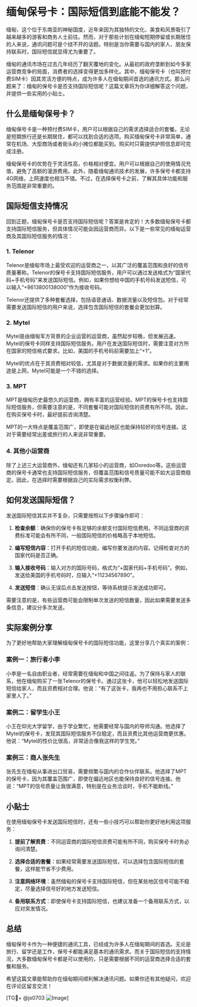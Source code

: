 # 缅甸保号卡：国际短信到底能不能发？

缅甸，这个位于东南亚的神秘国度，近年来因为其独特的文化、美食和风景吸引了越来越多的游客和商务人士前往。然而，对于那些计划在缅甸短期停留或长期居住的人来说，通讯问题可是个绕不开的话题。特别是当你需要与国内的家人、朋友保持联系时，国际短信就显得尤为重要了。

缅甸的通讯市场在过去几年经历了翻天覆地的变化。从最初的政府垄断到如今多家运营商竞争的局面，消费者的选择变得更加多样化。其中，缅甸保号卡（也叫预付费SIM卡）因其灵活方便的特点，成为许多人在缅甸期间首选的通讯方式。那么问题来了：缅甸的保号卡是否支持国际短信呢？这篇文章将为你详细解答这个问题，并提供一些实用的小贴士。

## 什么是缅甸保号卡？

缅甸保号卡是一种预付费SIM卡，用户可以根据自己的需求选择适合的套餐。无论是短期旅行还是长期居住，都可以找到合适的选项。购买缅甸保号卡非常简单，通常在机场、大型商场或者街头的小摊位都能买到。购买时只需提供护照信息即可完成注册。

缅甸保号卡的优势在于灵活性高，价格相对便宜。用户可以根据自己的使用情况充值，避免了高额的漫游费用。此外，随着缅甸通讯技术的发展，许多保号卡都支持4G网络，上网速度也相当不错。不过，在选择保号卡之前，了解其具体功能和服务范围是非常重要的。

## 国际短信支持情况

回到正题，缅甸保号卡是否支持国际短信呢？答案是肯定的！大多数缅甸保号卡都支持国际短信服务，但具体情况可能会因运营商而异。以下是一些常见的缅甸运营商及其国际短信服务的情况：

### 1. **Telenor**
   Telenor是缅甸市场上最受欢迎的运营商之一，以其广泛的覆盖范围和良好的信号质量著称。Telenor的保号卡支持国际短信服务，用户可以通过发送格式为“国家代码+手机号码”来发送国际短信。例如，如果你想给中国的手机号码发送短信，可以输入“+8613800138000”作为接收号码。

   Telenor还提供了多种套餐选择，包括语音通话、数据流量以及短信包。对于经常需要发送国际短信的用户来说，选择包含国际短信的套餐会更加划算。

### 2. **Mytel**
   Mytel是由缅甸军方背景的企业运营的运营商，虽然起步较晚，但发展迅速。Mytel的保号卡同样支持国际短信服务。用户在发送国际短信时，需要注意对方所在国家的短信格式要求。比如，美国的手机号码前需要加上“+1”。

   Mytel的优点在于其资费相对较低，尤其是对于数据流量的需求。如果你的主要用途是上网，Mytel可能是一个不错的选择。

### 3. **MPT**
   MPT是缅甸历史最悠久的运营商，拥有丰富的运营经验。MPT的保号卡也支持国际短信服务，但需要注意的是，不同套餐可能对国际短信的资费有所不同。因此，在购买保号卡时，最好提前咨询清楚。

   MPT的一大特点是覆盖范围广，即使是在偏远地区也能保持较好的信号连接。这对于需要经常出差或旅行的人来说非常重要。

### 4. **其他小运营商**
   除了上述三大运营商外，缅甸还有几家较小的运营商，如Ooredoo等。这些运营商的保号卡通常也支持国际短信服务，但覆盖范围和信号质量可能不如大运营商稳定。因此，在选择时需要根据自己的实际需求权衡利弊。

## 如何发送国际短信？

发送国际短信其实并不复杂，只需要按照以下步骤操作即可：

1. **检查余额**：确保你的保号卡有足够的余额支付国际短信费用。不同运营商的资费标准可能会有所不同，一般国际短信的价格略高于本地短信。
   
2. **编写短信内容**：打开手机的短信功能，编写你要发送的内容。记得检查对方的国家代码是否正确。

3. **输入接收号码**：输入对方的国际号码，格式为“+国家代码+手机号码”。例如，发送给美国的手机号码时，应输入“+11234567890”。

4. **发送短信**：确认无误后点击发送按钮，等待系统提示发送成功即可。

需要注意的是，有些运营商可能会限制单次发送的短信数量，因此如果需要发送多条信息，建议分多次发送。

## 实际案例分享

为了更好地帮助大家理解缅甸保号卡的国际短信功能，这里分享几个真实的案例：

### 案例一：旅行者小李
小李是一名自由职业者，经常需要在缅甸和中国之间往返。为了保持与家人的联系，他在缅甸购买了一张Telenor的保号卡。通过这张卡，他可以轻松地发送国际短信给家人，而且资费相对合理。他说：“有了这张卡，我再也不用担心联系不上家里人了。”

### 案例二：留学生小王
小王在仰光大学留学，由于学业繁忙，他需要经常与国内的导师沟通。他选择了Mytel的保号卡，发现其国际短信服务不仅稳定，而且资费比其他运营商更优惠。他说：“Mytel的性价比很高，非常适合像我这样的学生党。”

### 案例三：商人张先生
张先生在缅甸从事进出口贸易，需要频繁与国内的合作伙伴联系。他选择了MPT的保号卡，因为其覆盖范围广，即使在偏远地区也能保持良好的信号连接。他说：“MPT的信号质量让我很满意，特别是在业务洽谈时，手机不能断线。”

## 小贴士

在使用缅甸保号卡发送国际短信时，还有一些小技巧可以帮助你更好地利用这项服务：

1. **提前了解资费**：不同运营商的国际短信资费可能有所不同，购买保号卡时务必询问清楚。
   
2. **选择合适的套餐**：如果经常需要发送国际短信，可以选择包含国际短信的套餐，这样能节省不少费用。

3. **注意网络环境**：虽然缅甸的保号卡支持国际短信，但在某些地区信号可能不稳定，尽量选择信号好的地方发送短信。

4. **备用联系方式**：即使保号卡支持国际短信，也建议准备一个备用联系方式，以应对突发情况。

## 总结

缅甸保号卡作为一种便捷的通讯工具，已经成为许多人在缅甸期间的首选。无论是旅行、留学还是工作，保号卡都能满足基本的通讯需求。而关于国际短信的支持情况，大多数缅甸保号卡都是可以使用的，只是需要根据不同的运营商选择合适的套餐和服务。

希望这篇文章能帮助你在缅甸期间顺利解决通讯问题。如果你还有其他疑问，欢迎在评论区留言交流！

[TG💪+ @jx0703 ![Image](https://github.com/user-attachments/assets/dbca1d08-cadb-493c-b0ec-ad6f7a83f270)]
